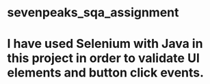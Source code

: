 # sevenpeaks_sqa_assignment
# I have used Selenium with Java in this project in order to validate UI elements and button click events.
